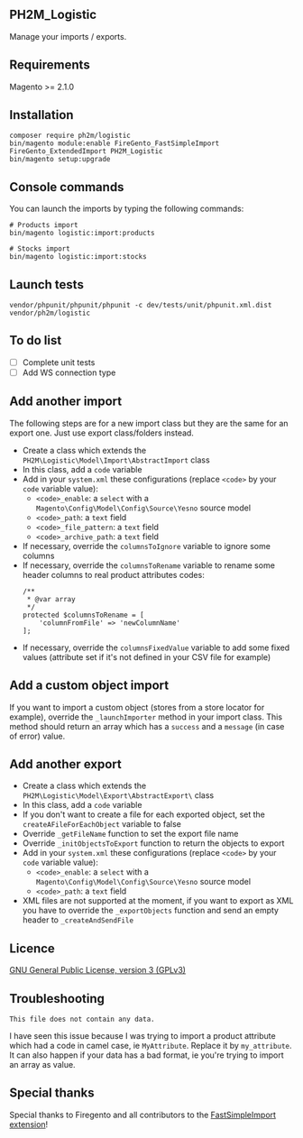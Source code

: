 PH2M_Logistic
-------
Manage your imports / exports.

Requirements
------------
Magento >= 2.1.0

Installation
------------
```
composer require ph2m/logistic
bin/magento module:enable FireGento_FastSimpleImport FireGento_ExtendedImport PH2M_Logistic
bin/magento setup:upgrade
```

Console commands
----------------
You can launch the imports by typing the following commands:
```
# Products import
bin/magento logistic:import:products

# Stocks import
bin/magento logistic:import:stocks
```

Launch tests
------------
```
vendor/phpunit/phpunit/phpunit -c dev/tests/unit/phpunit.xml.dist vendor/ph2m/logistic
```

To do list
----------
- [ ] Complete unit tests
- [ ] Add WS connection type

Add another import
-------------------------
The following steps are for a new import class but they are the same for an export one. Just use export class/folders instead.

- Create a class which extends the `PH2M\Logistic\Model\Import\AbstractImport` class
- In this class, add a `code` variable
- Add in your `system.xml` these configurations (replace `<code>` by your `code` variable value):
    - `<code>_enable`: a `select` with a `Magento\Config\Model\Config\Source\Yesno` source model
    - `<code>_path`: a `text` field
    - `<code>_file_pattern`: a `text` field
    - `<code>_archive_path`: a `text` field
- If necessary, override the `columnsToIgnore` variable to ignore some columns
- If necessary, override the `columnsToRename` variable to rename some header columns to real product attributes codes:
    ```
    /**
     * @var array
     */
    protected $columnsToRename = [
        'columnFromFile' => 'newColumnName'
    ]; 
    ```
- If necessary, override the `columnsFixedValue` variable to add some fixed values (attribute set if it's not defined in your CSV file for example)

Add a custom object import
--------------------------
If you want to import a custom object (stores from a store locator for example), override the `_launchImporter` method in your import class.
This method should return an array which has a `success` and a `message` (in case of error) value.

Add another export
------------------
- Create a class which extends the `PH2M\Logistic\Model\Export\AbstractExport\` class
- In this class, add a `code` variable
- If you don't want to create a file for each exported object, set the `createAFileForEachObject` variable to false 
- Override `_getFileName` function to set the export file name
- Override `_initObjectsToExport` function to return the objects to export
- Add in your `system.xml` these configurations (replace `<code>` by your `code` variable value):
    - `<code>_enable`: a `select` with a `Magento\Config\Model\Config\Source\Yesno` source model
    - `<code>_path`: a `text` field
- XML files are not supported at the moment, if you want to export as XML you have to override the `_exportObjects` function and send an empty header to `_createAndSendFile`

Licence
-------
[GNU General Public License, version 3 (GPLv3)](http://opensource.org/licenses/gpl-3.0)

Troubleshooting
---------------
```
This file does not contain any data.
```
I have seen this issue because I was trying to import a product attribute which had a code in camel case, ie `MyAttribute`. Replace it by `my_attribute`.
It can also happen if your data has a bad format, ie you're trying to import an array as value.

Special thanks
--------------
Special thanks to Firegento and all contributors to the [FastSimpleImport extension](https://github.com/firegento/FireGento_FastSimpleImport2)!
